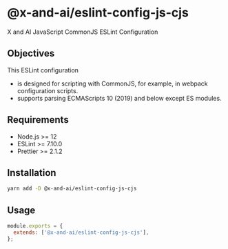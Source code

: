 # @x-and-ai/eslint-config-js-cjs

X and AI JavaScript CommonJS ESLint Configuration

## Objectives

This ESLint configuration

- is designed for scripting with CommonJS, for example, in webpack configuration scripts.
- supports parsing ECMAScripts 10 (2019) and below except ES modules.

## Requirements

- Node.js >= 12
- ESLint >= 7.10.0
- Prettier >= 2.1.2

## Installation

```sh
yarn add -D @x-and-ai/eslint-config-js-cjs
```

## Usage

```js
module.exports = {
  extends: ['@x-and-ai/eslint-config-js-cjs'],
};
```
